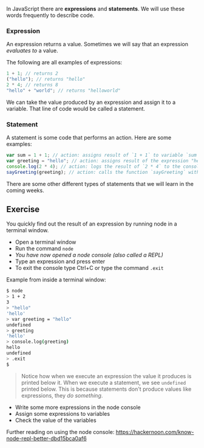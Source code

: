 In JavaScript there are **expressions** and **statements**. We will use these words frequently to describe code.

### Expression

An expression returns a value. Sometimes we will say that an expression _evaluates to_ a value.

The following are all examples of expressions:

```js
1 + 1; // returns 2
("hello"); // returns "hello"
2 * 4; // returns 8
"hello" + "world"; // returns "helloworld"
```

We can take the value produced by an expression and assign it to a variable. That line of code would be called a statement.

### Statement

A statement is some code that performs an action. Here are some examples:

```js
var sum = 1 + 1; // action: assigns result of `1 + 1` to variable `sum`
var greeting = "hello"; // action: assigns result of the expression "hello" to variable `greeting`
console.log(2 * 4); // action: logs the result of `2 * 4` to the console
sayGreeting(greeting); // action: calls the function `sayGreeting` with the parameter `greeting`
```

There are some other different types of statements that we will learn in the coming weeks.

## Exercise

You quickly find out the result of an expression by running node in a terminal window.

- Open a terminal window
- Run the command `node`
- _You have now opened a node console (also called a REPL)_
- Type an expression and press enter
- To exit the console type Ctrl+C or type the command `.exit`

Example from inside a terminal window:

```bash
$ node
> 1 + 2
3
> "hello"
'hello'
> var greeting = "hello"
undefined
> greeting
'hello'
> console.log(greeting)
hello
undefined
> .exit
$
```

> Notice how when we execute an expression the value it produces is printed below it. When we execute a statement, we see `undefined` printed below. This is because statements don't produce values like expressions, they _do something_.

- Write some more expressions in the node console
- Assign some expressions to variables
- Check the value of the variables

Further reading on using the node console: https://hackernoon.com/know-node-repl-better-dbd15bca0af6

